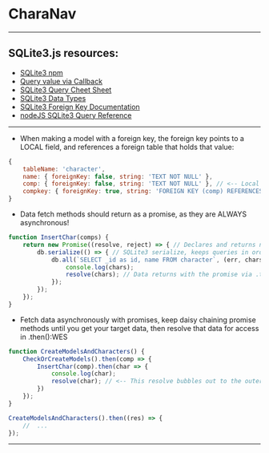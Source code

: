 # CharaNav
---
## SQLite3.js resources:
- [SQLite3 npm](https://www.npmjs.com/package/sqlite3)
- [Query value via Callback](https://stackoverflow.com/questions/39639056/sqlite3-nodejs-get-value-from-table)
- [SQLite3 Query Cheet Sheet](https://d17h27t6h515a5.cloudfront.net/topher/2016/September/57ed880e_sql-sqlite-commands-cheat-sheet/sql-sqlite-commands-cheat-sheet.pdf)
- [SQLite3 Data Types](https://www.sqlite.org/datatype3.html)
- [SQLite3 Foreign Key Documentation](https://www.sqlite.org/foreignkeys.html)
- [nodeJS SQLite3 Query Reference](https://www.sqlitetutorial.net/sqlite-nodejs/query/)
---
- When making a model with a foreign key, the foreign key points to a LOCAL field, and references a foreign table that holds that value: 
``` javascript
{
    tableName: 'character',
    name: { foreignKey: false, string: 'TEXT NOT NULL' },
    comp: { foreignKey: false, string: 'TEXT NOT NULL' }, // <-- Local field
    compkey: { foreignKey: true, string: 'FOREIGN KEY (comp) REFERENCES comp(_id)' } // <-- Foreign table
}
```
- Data fetch methods should return as a promise, as they are ALWAYS asynchronous!
``` javascript
function InsertChar(comps) {
    return new Promise((resolve, reject) => { // Declares and returns new promise
        db.serialize(() => { // SQLite3 serialize, keeps queries in order
            db.all(`SELECT _id as id, name FROM character`, (err, chars) => { // SQL Query
                console.log(chars);
                resolve(chars); // Data returns with the promise via .then() :)
            });
        });
    });
}
```
- Fetch data asynchronously with promises, keep daisy chaining promise methods until you get your target data, then resolve that data for access in .then():WES
``` javascript
function CreateModelsAndCharacters() {
    CheckOrCreateModels().then(comp => {
        InsertChar(comp).then(char => {
            console.log(char);
            resolve(char); // <-- This resolve bubbles out to the outer-most promise!
        })
    });
}

CreateModelsAndCharacters().then((res) => {
    //  ...
});
```
---